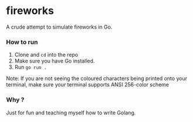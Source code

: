 # fireworks
A crude attempt to simulate fireworks in Go.

### How to run
1. Clone and `cd` into the repo
2. Make sure you have Go installed.
3. Run `go run .`

Note: If you are not seeing the coloured characters being printed onto your terminal, make sure your terminal
supports ANSI 256-color scheme


### Why ?
Just for fun and teaching myself how to write Golang.
